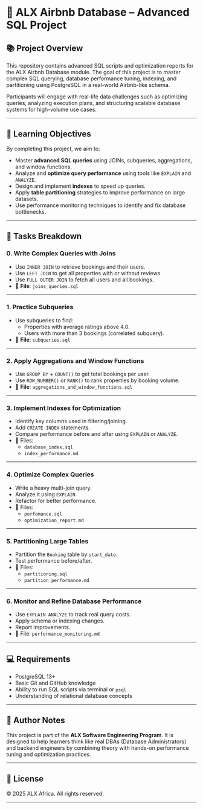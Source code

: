 # 🏨 ALX Airbnb Database – Advanced SQL Project

## 📚 Project Overview

This repository contains advanced SQL scripts and optimization reports for the ALX Airbnb Database module. The goal of this project is to master complex SQL querying, database performance tuning, indexing, and partitioning using PostgreSQL in a real-world Airbnb-like schema.

Participants will engage with real-life data challenges such as optimizing queries, analyzing execution plans, and structuring scalable database systems for high-volume use cases.

---

## 🧠 Learning Objectives

By completing this project, we aim to:

- Master **advanced SQL queries** using JOINs, subqueries, aggregations, and window functions.
- Analyze and **optimize query performance** using tools like `EXPLAIN` and `ANALYZE`.
- Design and implement **indexes** to speed up queries.
- Apply **table partitioning** strategies to improve performance on large datasets.
- Use performance monitoring techniques to identify and fix database bottlenecks.



---

## 🧪 Tasks Breakdown

### 0. Write Complex Queries with Joins
- Use `INNER JOIN` to retrieve bookings and their users.
- Use `LEFT JOIN` to get all properties with or without reviews.
- Use `FULL OUTER JOIN` to fetch all users and all bookings.
- 📄 **File**: `joins_queries.sql`

---

### 1. Practice Subqueries
- Use subqueries to find:
  - Properties with average ratings above 4.0.
  - Users with more than 3 bookings (correlated subquery).
- 📄 **File**: `subqueries.sql`

---

### 2. Apply Aggregations and Window Functions
- Use `GROUP BY` + `COUNT()` to get total bookings per user.
- Use `ROW_NUMBER()` or `RANK()` to rank properties by booking volume.
- 📄 **File**: `aggregations_and_window_functions.sql`

---

### 3. Implement Indexes for Optimization
- Identify key columns used in filtering/joining.
- Add `CREATE INDEX` statements.
- Compare performance before and after using `EXPLAIN` or `ANALYZE`.
- 📄 Files:
  - `database_index.sql`
  - `index_performance.md`

---

### 4. Optimize Complex Queries
- Write a heavy multi-join query.
- Analyze it using `EXPLAIN`.
- Refactor for better performance.
- 📄 Files:
  - `perfomance.sql`
  - `optimization_report.md`

---

### 5. Partitioning Large Tables
- Partition the `Booking` table by `start_date`.
- Test performance before/after.
- 📄 Files:
  - `partitioning.sql`
  - `partition_performance.md`

---

### 6. Monitor and Refine Database Performance
- Use `EXPLAIN ANALYZE` to track real query costs.
- Apply schema or indexing changes.
- Report improvements.
- 📄 File: `performance_monitoring.md`

---

## 💻 Requirements

- PostgreSQL 13+
- Basic Git and GitHub knowledge
- Ability to run SQL scripts via terminal or `psql`
- Understanding of relational database concepts

---

## 🧠 Author Notes

This project is part of the **ALX Software Engineering Program**. It is designed to help learners think like real DBAs (Database Administrators) and backend engineers by combining theory with hands-on performance tuning and optimization practices.

---

## 📝 License

© 2025 ALX Africa. All rights reserved.

---

